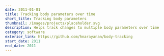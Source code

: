 ```yaml
---
date: 2011-01-01
title: Tracking body parameters over time
short_title: Tracking body parameters
thumbnail: /images/projects/placeholder.svg
description: Helps track changes to multiple body parameters over time.
category: software
exterior_link: https://github.com/hnarayanan/body-tracking
start_date: 2011
end_date: 2011
---
```

